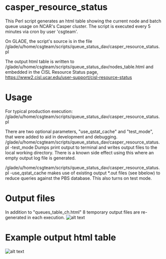 # casper_resource_status
This Perl script generates an html table showing the current node and batch queue usage on NCAR's Casper cluster. 
The script is executed every 5 minutes via cron by user 'csgteam'. 

On GLADE, the script's source is in the file /glade/u/home/csgteam/scripts/queue_status_dav/casper_resource_status.pl

The output html table is written to /glade/u/home/csgteam/scripts/queue_status_dav/nodes_table.html
and embedded in the CISL Resource Status page, https://www2.cisl.ucar.edu/user-support/cisl-resource-status

# Usage
For typical production execution:
/glade/u/home/csgteam/scripts/queue_status_dav/casper_resource_status.pl

There are two optional parameters, "use_qstat_cache" and "test_mode", that were added to aid in
development and debugging.
/glade/u/home/csgteam/scripts/queue_status_dav/casper_resource_status.pl -test_mode
Dumps print output to terminal and writes output files to the local working directory. 
There is a known side effect using this where an empty output log file is generated.

/glade/u/home/csgteam/scripts/queue_status_dav/casper_resource_status.pl -use_qstat_cache
makes use of existing output *.out files (see bbelow) to reduce queries
against the PBS database. This also turns on test mode.

# Output files
In addition to "queues_table_ch.html" 8 temporary output files are re-generated in each execution.
![alt text](https://github.com/mickcoady/casper_resource_status/blob/main/queue_status_dav_files.png "output files")


# Example output html table
![alt text](https://github.com/mickcoady/casper_resource_status/blob/main/ExampleScreenShot.png "Example table")


